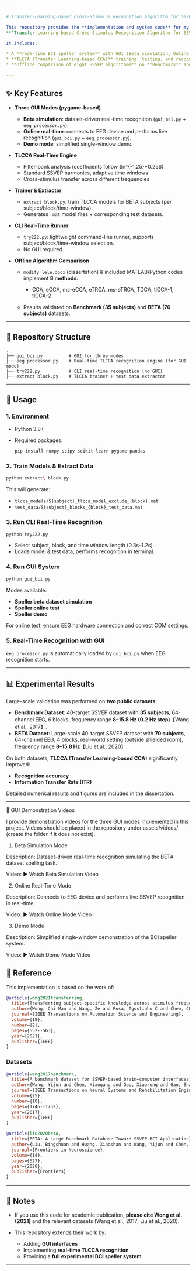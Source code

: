 ```yaml
---

# Transfer-Learning-based Cross-Stimulus Recognition Algorithm for SSVEP-BCI Systems

This repository provides the **implementation and system code** for my MSc dissertation:
**“Transfer Learning-based Cross-Stimulus Recognition Algorithm for SSVEP-BCI Systems”**.

It includes:

* A **real-time BCI speller system** with GUI (Beta simulation, Online test, Demo).
* **TLCCA (Transfer Learning-based CCA)** training, testing, and recognition pipelines.
* **Offline comparison of eight SSVEP algorithms** on **Benchmark** and **BETA** datasets.

---
```


## ✨ Key Features

* **Three GUI Modes (pygame-based)**

  * **Beta simulation**: dataset-driven real-time recognition (`gui_bci.py` + `eeg_processor.py`).
  * **Online real-time**: connects to EEG device and performs live recognition (`gui_bci.py` + `eeg_processor.py`).
  * **Demo mode**: simplified single-window demo.

* **TLCCA Real-Time Engine**

  * Filter-bank analysis (coefficients follow \$n^{-1.25}+0.25\$)
  * Standard SSVEP harmonics, adaptive time windows
  * Cross-stimulus transfer across different frequencies

* **Trainer & Extractor**

  * `extract block.py`: train TLCCA models for BETA subjects (per subject/block/time-window).
  * Generates `.mat` model files + corresponding test datasets.

* **CLI Real-Time Runner**

  * `try222.py`: lightweight command-line runner, supports subject/block/time-window selection.
  * No GUI required.

* **Offline Algorithm Comparison**

  * `modify_lele.docx` (dissertation) & included MATLAB/Python codes implement **8 methods**:

    * CCA, eCCA, ms-eCCA, eTRCA, ms-eTRCA, TDCA, tlCCA-1, tlCCA-2
  * Results validated on **Benchmark (35 subjects)** and **BETA (70 subjects)** datasets.

---

## 📂 Repository Structure

```
.
├── gui_bci.py          # GUI for three modes
├── eeg processor.py    # Real-time TLCCA recognition engine (for GUI mode)
├── try222.py           # CLI real-time recognition (no GUI)
├── extract block.py    # TLCCA trainer + test data extractor
```

---

## 🚀 Usage

### 1. Environment

* Python 3.8+
* Required packages:

  ```bash
  pip install numpy scipy scikit-learn pygame pandas
  ```

### 2. Train Models & Extract Data

```bash
python extract\ block.py
```

This will generate:

* `tlcca_models/S{subject}_tlcca_model_exclude_{block}.mat`
* `test_data/S{subject}_blocks_{block}_test_data.mat`

### 3. Run CLI Real-Time Recognition

```bash
python try222.py
```

* Select subject, block, and time window length (0.3s–1.2s).
* Loads model & test data, performs recognition in terminal.

### 4. Run GUI System

```bash
python gui_bci.py
```

Modes available:

* **Speller beta dataset simulation**
* **Speller online test**
* **Speller demo**

For online test, ensure EEG hardware connection and correct COM settings.

### 5. Real-Time Recognition with GUI

`eeg processor.py` is automatically loaded by `gui_bci.py` when EEG recognition starts.

---

## 📊 Experimental Results

Large-scale validation was performed on **two public datasets**:

* **Benchmark Dataset**: 40-target SSVEP dataset with **35 subjects**, 64-channel EEG, 6 blocks, frequency range **8–15.8 Hz (0.2 Hz step)**【Wang et al., 2017】.
* **BETA Dataset**: Large-scale 40-target SSVEP dataset with **70 subjects**, 64-channel EEG, 4 blocks, real-world setting (outside shielded room), frequency range **8–15.8 Hz**【Liu et al., 2020】.

On both datasets, **TLCCA (Transfer Learning-based CCA)** significantly improved:

* **Recognition accuracy**
* **Information Transfer Rate (ITR)**

Detailed numerical results and figures are included in the dissertation.

---
🎥 GUI Demonstration Videos

 I provide demonstration videos for the three GUI modes implemented in this project.
Videos should be placed in the repository under assets/videos/ (create the folder if it does not exist).

1. Beta Simulation Mode

Description: Dataset-driven real-time recognition simulating the BETA dataset spelling task.

Video: ▶️ Watch Beta Simulation Video

2. Online Real-Time Mode

Description: Connects to EEG device and performs live SSVEP recognition in real-time.

Video: ▶️ Watch Online Mode Video

3. Demo Mode

Description: Simplified single-window demonstration of the BCI speller system.

Video: ▶️ Watch Demo Mode Video
## 📖 Reference

This implementation is based on the work of:

```bibtex
@article{wong2021transferring,
  title={Transferring subject-specific knowledge across stimulus frequencies in SSVEP-based BCIs},
  author={Wong, Chi Man and Wang, Ze and Rosa, Agostinho C and Chen, CL Philip and Jung, Tzyy-Ping and Hu, Yong and Wan, Feng},
  journal={IEEE Transactions on Automation Science and Engineering},
  volume={18},
  number={2},
  pages={552--563},
  year={2021},
  publisher={IEEE}
}
```

### Datasets

```bibtex
@article{wang2017benchmark,
  title={A benchmark dataset for SSVEP-based brain–computer interfaces},
  author={Wang, Yijun and Chen, Xiaogang and Gao, Xiaorong and Gao, Shangkai},
  journal={IEEE Transactions on Neural Systems and Rehabilitation Engineering},
  volume={25},
  number={10},
  pages={1746--1752},
  year={2017},
  publisher={IEEE}
}

@article{liu2020beta,
  title={BETA: A Large Benchmark Database Toward SSVEP-BCI Application},
  author={Liu, Bingchuan and Huang, Xiaoshan and Wang, Yijun and Chen, Xiaogang and Gao, Xiaorong},
  journal={Frontiers in Neuroscience},
  volume={14},
  pages={627},
  year={2020},
  publisher={Frontiers}
}
```

---

## 📌 Notes

* If you use this code for academic publication, **please cite Wong et al. (2021)** and the relevant datasets (Wang et al., 2017; Liu et al., 2020).
* This repository extends their work by:

  * Adding **GUI interfaces**
  * Implementing **real-time TLCCA recognition**
  * Providing a **full experimental BCI speller system**

---

